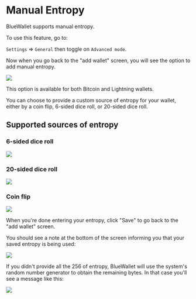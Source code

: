 # Manual Entropy

BlueWallet supports manual entropy.

To use this feature, go to:

`Settings` => `General` then toggle on `Advanced mode`.

Now when you go back to the "add wallet" screen, you will see the option to add manual entropy.

![](./images/add-manual-entropy.png)

This option is available for both Bitcoin and Lightning wallets.

You can choose to provide a custom source of entropy for your wallet, either by a coin flip, 6-sided dice roll, or 20-sided dice roll.

## Supported sources of entropy

### 6-sided dice roll

![](./images/6-sided-dice-roll-manual-entropy.png)

### 20-sided dice roll

![](./images/20-sided-dice-roll-manual-entropy.png)

### Coin flip

![](./images/coin-flip-manual-entropy.png)

When you're done entering your entropy, click "Save" to go back to the "add wallet" screen.

You should see a note at the bottom of the screen informing you that your saved entropy is being used:

![](./images/manual-entropy-used.png)

If you didn't provide all the 256 of entropy, BlueWallet will use the system's random number generator to obtain the remaining bytes. In that case you'll see a message like this:

![](./images/incomplete-manual-entropy.png)
